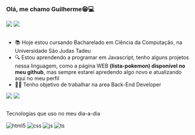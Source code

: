 ### Olá, me chamo Guilherme😁💻

<div> 

  <a href = "mailto:guilhermego111nowww@gmail.com"><img src="https://img.shields.io/badge/-Gmail-%23333?style=for-the-badge&logo=gmail&logoColor=white" target="_blank"></a>
  <a href="https://www.linkedin.com/in/devguilhermepereira" target="_blank"><img src="https://img.shields.io/badge/-LinkedIn-%230077B5?style=for-the-badge&logo=linkedin&logoColor=white" target="_blank"></a>
  
##
  
</div>

- 📚 Hoje estou cursando Bacharelado em Ciência da Computação, na Universidade São Judas Tadeu
- 🔍 Estou aprendendo a programar em Javascript, tenho alguns projetos nessa linguagem, como a página WEB <strong>(lista-pokemon) disponível no meu github</strong>, mas sempre estarei apredendo algo novo e atualizando aqui no meu perfil
- 👨‍💻 Tenho objetivo de trabalhar na area Back-End Developer

<div>
  <img heigh: "48%" src="https://github-readme-stats.vercel.app/api?username=Guilherme8782&show_icons=true&bg_color=00000000&hide=contribs,issues">
  <img heigh: "90%" src="https://github-readme-stats.vercel.app/api/top-langs/?username=Guilherme8782&bg_color=00000000&layout=compact">
</div>

##
Tecnologias que uso no meu dia-a-dia
<div style="display: inline_block">
  <img align="center" alt="html5" src="https://img.shields.io/badge/HTML5-E34F26?style=for-the-badge&logo=html5&logoColor=white" />
  <img align="center" alt="css" src="https://img.shields.io/badge/CSS3-1572B6?style=for-the-badge&logo=css3&logoColor=white" />
  <img align="center" alt="js" src="https://img.shields.io/badge/JavaScript-F7DF1E?style=for-the-badge&logo=javascript&logoColor=black" />
  <img align="center" alt="ts" src="https://img.shields.io/badge/TypeScript-007ACC?style=for-the-badge&logo=typescript&logoColor=white" />
</div><br/>

